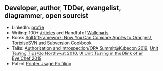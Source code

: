 
## Developer, author, TDDer, evangelist, diagrammer, open sourcist ##

- LinkedIn: [profile](https://www.linkedin.com/in/michaelsorens/)
 - Writing: 100+ [Articles](http://cleancode.sourceforge.net/wwwdoc/articles.html) and Handful of [Wallcharts](http://cleancode.sourceforge.net/wwwdoc/wallcharts.html)
 - Books [SqlDiffFramework: Now You Can Compare Apples to Oranges!](https://github.com/msorens/SqlDiffFramework/wiki/UserGuide), [TortoiseSVN and Subversion Cookbook](https://assets.red-gate.com/community/books/tortoise-svn-subversion-cookbook-oracle.pdf)
 - Talks: [Authorization and Introspection/OPA Summit@Kubecon 2019](https://www.youtube.com/watch?v=jrrW855xL3s&list=PLJHPZt__YGKeCg3Lew3jvCOuyiUhW25Sk&index=4), [Unit Testing Tips/Go Northwest 2018](https://www.youtube.com/watch?v=bZ53UAN2T58), [UI Unit Testing in the Blink of an Eye/Chef 2019](https://drive.google.com/file/d/1ch_ivlG8mYU3D6YGMwZnAQryKRBfOJp6/view?usp=sharing)
 - Patent [Printer Usage Profiling](https://patents.justia.com/patent/6317848)


<!--
**msorens/msorens** is a ✨ _special_ ✨ repository because its `README.md` (this file) appears on your GitHub profile.

Here are some ideas to get you started:
### Hi there 👋
- 🔭 I’m currently working on ...
- 🌱 I’m currently learning ...
- 👯 I’m looking to collaborate on ...
- 🤔 I’m looking for help with ...
- 💬 Ask me about ...
- 📫 How to reach me: ...
- 😄 Pronouns: ...
- ⚡ Fun fact: ...
-->
